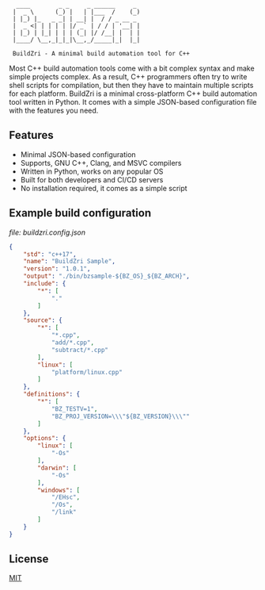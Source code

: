 ```
  ____        _ _     _ ______     _ 
 |  _ \      (_) |   | |___  /    (_)
 | |_) |_   _ _| | __| |  / / _ __ _ 
 |  _ <| | | | | |/ _` | / / | '__| |
 | |_) | |_| | | | (_| |/ /__| |  | |
 |____/ \__,_|_|_|\__,_/_____|_|  |_|
 
 BuildZri - A minimal build automation tool for C++
```

Most C++ build automation tools come with a bit complex syntax and make simple projects complex. As a result, C++ programmers often try to write shell scripts for compilation, but then they have to maintain multiple scripts for each platform.
BuildZri is a minimal cross-platform C++ build automation tool written in Python. It comes with a simple JSON-based configuration file with the features you need.

## Features

- Minimal JSON-based configuration
- Supports, GNU C++, Clang, and MSVC compilers
- Written in Python, works on any popular OS
- Built for both developers and CI/CD servers
- No installation required, it comes as a simple script


## Example build configuration

_file: buildzri.config.json_

```json
{
    "std": "c++17",
    "name": "BuildZri Sample",
    "version": "1.0.1",
    "output": "./bin/bzsample-${BZ_OS}_${BZ_ARCH}",
    "include": {
        "*": [
            "."
        ]
    },
    "source": {
        "*": [
            "*.cpp",
            "add/*.cpp",
            "subtract/*.cpp"
        ],
        "linux": [
            "platform/linux.cpp"
        ]
    },
    "definitions": {
        "*": [
            "BZ_TESTV=1",
            "BZ_PROJ_VERSION=\\\"${BZ_VERSION}\\\""
        ]
    },
    "options": {
        "linux": [
            "-Os"
        ],
        "darwin": [
            "-Os"
        ],
        "windows": [
            "/EHsc",
            "/Os",
            "/link"
        ]
    }
}
```

## License

[MIT](LICENSE)

